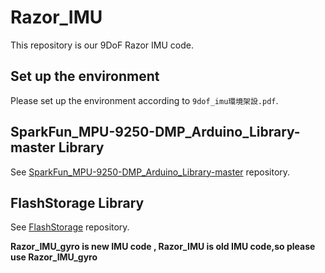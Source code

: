 # Razor_IMU

This repository is our 9DoF Razor IMU code.

## Set up the environment

Please set up the environment according to `9dof_imu環境架設.pdf`.

## SparkFun_MPU-9250-DMP_Arduino_Library-master Library

See [SparkFun_MPU-9250-DMP_Arduino_Library-master](https://github.com/TKUICLab-humanoid/SparkFun_MPU-9250-DMP_Arduino_Library-master) repository.

## FlashStorage Library

See [FlashStorage](https://github.com/TKUICLab-humanoid/FlashStorage) repository.



********Razor_IMU_gyro is new IMU code , Razor_IMU is old IMU code,so please use Razor_IMU_gyro********